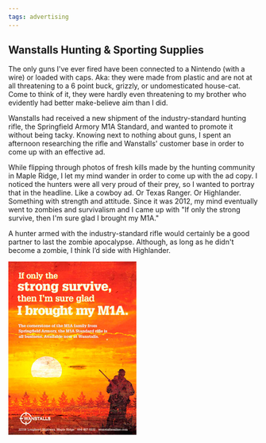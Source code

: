```yaml
---
tags: advertising
---
```


<article>
<h1>Wanstalls Hunting & Sporting Supplies</h1>
<section>
<p>The only guns I've ever fired have been connected to a Nintendo (with a wire) or loaded with caps. Aka: they were made from plastic and are not at all threatening to a 6 point buck, grizzly, or undomesticated house-cat. Come to think of it, they were hardly even threatening to my brother who evidently had better make-believe aim than I did.</p>
<p>Wanstalls had received a new shipment of the industry-standard hunting rifle, the Springfield Armory M1A Standard, and wanted to promote it without being tacky. Knowing next to nothing about guns, I spent an afternoon researching the rifle and Wanstalls' customer base in order to come up with an effective ad.</p>
<p>While flipping through photos of fresh kills made by the hunting community in Maple Ridge, I let my mind wander in order to come up with the ad copy. I noticed the hunters were all very proud of their prey, so I wanted to portray that in the headline. Like a cowboy ad. Or Texas Ranger. Or Highlander. Something with strength and attitude. Since it was 2012, my mind eventually went to zombies and survivalism and I came up with "If only the strong survive, then I'm sure glad I brought my M1A."</p>
<p>A hunter armed with the industry-standard rifle would certainly be a good partner to last the zombie apocalypse. Although, as long as he didn't become a zombie, I think I’d side with Highlander.</p>
</section>
<aside><a href="images/Wanstalls.jpg" class="fancybox" title="Wanstalls Hunting & Sporting Supplies"><img src="images/Wanstalls-thumb.jpg" width="258" height="349"></a></aside>
</article>
<div class="clear"></div>
